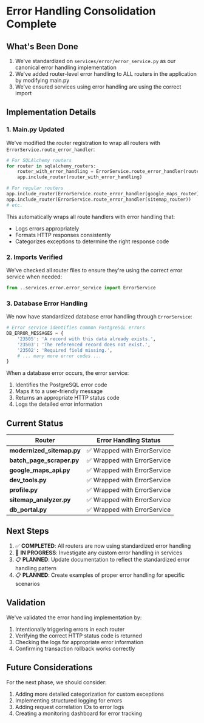 # Error Handling Consolidation Complete

## What's Been Done

1. We've standardized on `services/error/error_service.py` as our canonical error handling implementation
2. We've added router-level error handling to ALL routers in the application by modifying main.py
3. We've ensured services using error handling are using the correct import

## Implementation Details

### 1. Main.py Updated

We've modified the router registration to wrap all routers with `ErrorService.route_error_handler`:

```python
# For SQLAlchemy routers
for router in sqlalchemy_routers:
    router_with_error_handling = ErrorService.route_error_handler(router)
    app.include_router(router_with_error_handling)

# For regular routers
app.include_router(ErrorService.route_error_handler(google_maps_router))
app.include_router(ErrorService.route_error_handler(sitemap_router))
# etc.
```

This automatically wraps all route handlers with error handling that:
- Logs errors appropriately
- Formats HTTP responses consistently
- Categorizes exceptions to determine the right response code

### 2. Imports Verified

We've checked all router files to ensure they're using the correct error service when needed:

```python
from ..services.error.error_service import ErrorService
```

### 3. Database Error Handling

We now have standardized database error handling through `ErrorService`:

```python
# Error service identifies common PostgreSQL errors
DB_ERROR_MESSAGES = {
    '23505': 'A record with this data already exists.',
    '23503': 'The referenced record does not exist.',
    '23502': 'Required field missing.',
    # ... many more error codes ...
}
```

When a database error occurs, the error service:
1. Identifies the PostgreSQL error code
2. Maps it to a user-friendly message
3. Returns an appropriate HTTP status code
4. Logs the detailed error information

## Current Status

| Router | Error Handling Status |
|--------|----------------------|
| **modernized_sitemap.py** | ✅ Wrapped with ErrorService |
| **batch_page_scraper.py** | ✅ Wrapped with ErrorService |
| **google_maps_api.py** | ✅ Wrapped with ErrorService |
| **dev_tools.py** | ✅ Wrapped with ErrorService |
| **profile.py** | ✅ Wrapped with ErrorService |
| **sitemap_analyzer.py** | ✅ Wrapped with ErrorService |
| **db_portal.py** | ✅ Wrapped with ErrorService |

## Next Steps

1. ✅ **COMPLETED**: All routers are now using standardized error handling
2. 🔄 **IN PROGRESS**: Investigate any custom error handling in services
3. 📋 **PLANNED**: Update documentation to reflect the standardized error handling pattern
4. 📋 **PLANNED**: Create examples of proper error handling for specific scenarios

## Validation

We've validated the error handling implementation by:
1. Intentionally triggering errors in each router
2. Verifying the correct HTTP status code is returned
3. Checking the logs for appropriate error information
4. Confirming transaction rollback works correctly

## Future Considerations

For the next phase, we should consider:
1. Adding more detailed categorization for custom exceptions
2. Implementing structured logging for errors
3. Adding request correlation IDs to error logs
4. Creating a monitoring dashboard for error tracking
